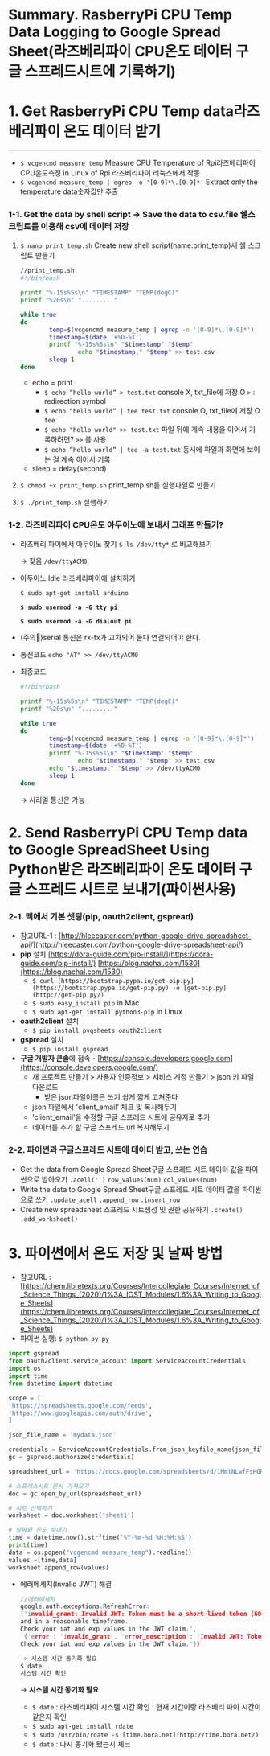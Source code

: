 Summary. RasberryPi CPU Temp Data Logging to Google Spread Sheet(라즈베리파이 CPU온도 데이터 구글 스프레드시트에 기록하기)
===

# 1. Get RasberryPi CPU Temp data라즈베리파이 온도 데이터 받기
---
- `$ vcgencmd measure_temp` Measure CPU Temperature of Rpi라즈베리파이 CPU온도측정
in Linux of Rpi 라즈베리파이 리눅스에서 작동
- `$ vcgencmd measure_temp | egrep -o '[0-9]*\.[0-9]*'` Extract only the temperature data숫자값만 추출

### 1-1. Get the data by shell script → Save the data to csv.file 쉘스크립트를 이용해 csv에 데이터 저장

1. `$ nano print_temp.sh` Create new shell script(name:print_temp)새 쉘 스크립트 만들기 

    ```bash
    //print_temp.sh 
    #!/bin/bash

    printf "%-15s%5s\n" "TIMESTAMP" "TEMP(degC)"
    printf "%20s\n" "........."

    while true
    do
            temp=$(vcgencmd measure_temp | egrep -o '[0-9]*\.[0-9]*')
            timestamp=$(date '+%D-%T')
            printf "%-15s%5s\n" "$timestamp" "$temp"
    				echo "$timestamp," "$temp" >> test.csv
            sleep 1
    done
    ```

    - echo = print
        - `$ echo “hello world” > test.txt`  console X, txt_file에 저장 O `>` : redirection symbol
        - `$ echo “hello world” | tee test.txt`  console O, txt_file에 저장 O  `tee`
        - `$ echo "hello world" >> test.txt` 파일 뒤에 계속 내용을 이어서 기록하려면? `>>` 를 사용
        - `$ echo ”hello world” | tee -a test.txt` 동시에 파일과 화면에 보이는 걸 계속 이어서 기록
    - sleep = delay(second)
2. `$ chmod +x print_temp.sh` print_temp.sh를 실행파일로 만들기
3. `$ ./print_temp.sh` 실행하기 

### 1-2. 라즈베리파이 CPU온도 아두이노에 보내서 그래프 만들기?

- 라즈베리 파이에서 아두이노 찾기 `$ ls /dev/tty*` 로 비교해보기

    → 찾음 `/dev/ttyACM0` 

- 아두이노 Idle 라즈베리파이에 설치하기

    `$ sudo apt-get install arduino`

    **`$ sudo usermod -a -G tty pi`**

    **`$ sudo usermod -a -G dialout pi`**

- (주의🚨)serial 통신은 rx-tx가 교차되어 둘다 연결되어야 한다.
- 통신코드 `echo "AT" >> /dev/ttyACM0`
- 최종코드

    ```bash
    #!/bin/bash

    printf "%-15s%5s\n" "TIMESTAMP" "TEMP(degC)"
    printf "%20s\n" "........."

    while true
    do
            temp=$(vcgencmd measure_temp | egrep -o '[0-9]*\.[0-9]*')
            timestamp=$(date '+%D-%T')
            printf "%-15s%5s\n" "$timestamp" "$temp"
    				echo "$timestamp," "$temp" >> test.csv
            echo "$timestamp," "$temp" >> /dev/ttyACM0
            sleep 1
    done
    ```

    → 시리얼 통신은 가능 

# 2. Send RasberryPi CPU Temp data to Google SpreadSheet Using Python받은 라즈베리파이 온도 데이터 구글 스프레드 시트로 보내기(파이썬사용)

### 2-1. 맥에서 기본 셋팅(pip, **oauth2client, gspread)**

- 참고URL-1 : [http://hleecaster.com/python-google-drive-spreadsheet-api/](http://hleecaster.com/python-google-drive-spreadsheet-api/)
- **pip** 설치 [https://dora-guide.com/pip-install/](https://dora-guide.com/pip-install/) [https://blog.nachal.com/1530](https://blog.nachal.com/1530)
    - `$ curl [https://bootstrap.pypa.io/get-pip.py](https://bootstrap.pypa.io/get-pip.py) -o [get-pip.py](http://get-pip.py/)`
    - `$ sudo easy_install pip` in Mac
    - `$ sudo apt-get install python3-pip` in Linux
- **oauth2client** 설치
    - `$ pip install pygsheets oauth2client`
- **gspread** 설치
    - `$ pip install gspread`
- **구글 개발자 콘솔**에 접속 - [https://console.developers.google.com](https://console.developers.google.com/)
    - 새 프로젝트 만들기 > 사용자 인증정보 > 서비스 계정 만들기 > json 키 파일 다운로드
        - 받은 json파일이름은 쓰기 쉽게 짧게 고쳐준다
    - json 파일에서 'client_email' 체크 및 복사해두기
    - 'client_email'을 수정할 구글 스프레드 시트에 공유자로 추가
    - 데이터를 추가 할 구글 스프레드 url 복사해두기

### 2-2. 파이썬과 구글스프레드 시트에 데이터 받고, 쓰는 연습

- Get the data from Google Spread Sheet구글 스프레드 시트 데이터 값을 파이썬으로 받아오기 `.acell('')` `row_values(num)` `col_values(num)`
- Write the data to Google Spread Sheet구글 스프레드 시트 데이터 값을 파이썬으로 쓰기 `.update_acell` `.append_row` `.insert_row`
- Create new spreadsheet 스프레드 시트생성 및 권한 공유하기 `.create()` `.add_worksheet()`

# 3. 파이썬에서 온도 저장 및 날짜 방법

- 참고URL : [https://chem.libretexts.org/Courses/Intercollegiate_Courses/Internet_of_Science_Things_(2020)/1%3A_IOST_Modules/1.6%3A_Writing_to_Google_Sheets](https://chem.libretexts.org/Courses/Intercollegiate_Courses/Internet_of_Science_Things_(2020)/1%3A_IOST_Modules/1.6%3A_Writing_to_Google_Sheets)
- 파이썬 실행: `$ python py.py`

```python
import gspread
from oauth2client.service_account import ServiceAccountCredentials
import os
import time
from datetime import datetime 

scope = [
'https://spreadsheets.google.com/feeds',
'https://www.googleapis.com/auth/drive',
]

json_file_name = 'mydata.json'

credentials = ServiceAccountCredentials.from_json_keyfile_name(json_file_name, scope)
gc = gspread.authorize(credentials)

spreadsheet_url = 'https://docs.google.com/spreadsheets/d/1MmtNLwfFsHORLU49uZcLHT1X9YsquwbZGzeruhsS8Bc/edit#gid=0'

# 스프레스시트 문서 가져오기 
doc = gc.open_by_url(spreadsheet_url)

# 시트 선택하기
worksheet = doc.worksheet('sheet1')

# 날짜와 온도 보내기
time = datetime.now().strftime('%Y-%m-%d %H:%M:%S')
print(time)
data = os.popen("vcgencmd measure_temp").readline()
values =[time,data]
worksheet.append_row(values)
```

- 에러메세지(Invalid JWT) 해결

    ```c
    //에러메세지 
    google.auth.exceptions.RefreshError: 
    ('invalid_grant: Invalid JWT: Token must be a short-lived token (60 minutes) 
    and in a reasonable timeframe. 
    Check your iat and exp values in the JWT claim.',
     {'error': 'invalid_grant', 'error_description': 'Invalid JWT: Token must be a short-lived token (60 minutes) and in a reasonable timeframe. 
    Check your iat and exp values in the JWT claim.'})

    -> 시스템 시간 동기화 필요
    $ date 
    시스템 시간 확인 
    ```

    → **시스템 시간 동기화 필요**

    - `$ date`  : 라즈베리파이 시스템 시간 확인 : 현재 시간이랑 라즈베리 파이 시간이 같은지 확인
    - `$ sudo apt-get install rdate`
    - `$ sudo /usr/bin/rdate -s [time.bora.net](http://time.bora.net/)`
    - `$ date` : 다시 동기화 됐는지 체크
